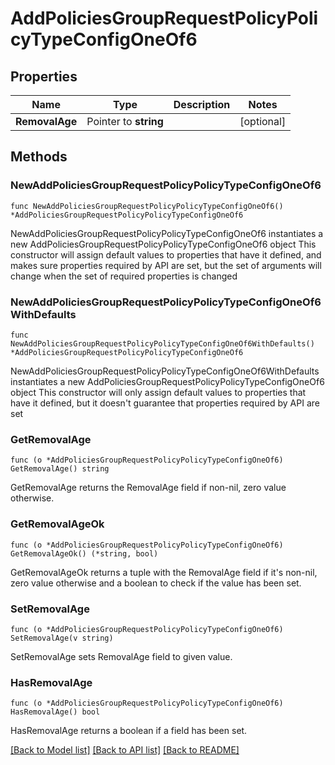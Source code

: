 # AddPoliciesGroupRequestPolicyPolicyTypeConfigOneOf6

## Properties

Name | Type | Description | Notes
------------ | ------------- | ------------- | -------------
**RemovalAge** | Pointer to **string** |  | [optional] 

## Methods

### NewAddPoliciesGroupRequestPolicyPolicyTypeConfigOneOf6

`func NewAddPoliciesGroupRequestPolicyPolicyTypeConfigOneOf6() *AddPoliciesGroupRequestPolicyPolicyTypeConfigOneOf6`

NewAddPoliciesGroupRequestPolicyPolicyTypeConfigOneOf6 instantiates a new AddPoliciesGroupRequestPolicyPolicyTypeConfigOneOf6 object
This constructor will assign default values to properties that have it defined,
and makes sure properties required by API are set, but the set of arguments
will change when the set of required properties is changed

### NewAddPoliciesGroupRequestPolicyPolicyTypeConfigOneOf6WithDefaults

`func NewAddPoliciesGroupRequestPolicyPolicyTypeConfigOneOf6WithDefaults() *AddPoliciesGroupRequestPolicyPolicyTypeConfigOneOf6`

NewAddPoliciesGroupRequestPolicyPolicyTypeConfigOneOf6WithDefaults instantiates a new AddPoliciesGroupRequestPolicyPolicyTypeConfigOneOf6 object
This constructor will only assign default values to properties that have it defined,
but it doesn't guarantee that properties required by API are set

### GetRemovalAge

`func (o *AddPoliciesGroupRequestPolicyPolicyTypeConfigOneOf6) GetRemovalAge() string`

GetRemovalAge returns the RemovalAge field if non-nil, zero value otherwise.

### GetRemovalAgeOk

`func (o *AddPoliciesGroupRequestPolicyPolicyTypeConfigOneOf6) GetRemovalAgeOk() (*string, bool)`

GetRemovalAgeOk returns a tuple with the RemovalAge field if it's non-nil, zero value otherwise
and a boolean to check if the value has been set.

### SetRemovalAge

`func (o *AddPoliciesGroupRequestPolicyPolicyTypeConfigOneOf6) SetRemovalAge(v string)`

SetRemovalAge sets RemovalAge field to given value.

### HasRemovalAge

`func (o *AddPoliciesGroupRequestPolicyPolicyTypeConfigOneOf6) HasRemovalAge() bool`

HasRemovalAge returns a boolean if a field has been set.


[[Back to Model list]](../README.md#documentation-for-models) [[Back to API list]](../README.md#documentation-for-api-endpoints) [[Back to README]](../README.md)


